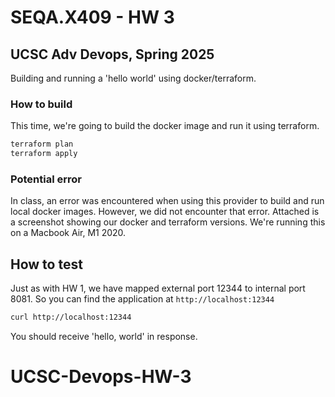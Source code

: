 

# SEQA.X409 - HW 3
## UCSC Adv Devops, Spring 2025
Building and running a 'hello world' using docker/terraform.


### How to build

This time, we're going to build the docker image and run it using terraform.
```bash
terraform plan
terraform apply
```

### Potential error
In class, an error was encountered when using this provider to build and run local docker images. However, we did not encounter that error. Attached is a screenshot showing our docker and terraform versions.  We're running this on a Macbook Air, M1 2020.





## How to test
Just as with HW 1, we have mapped external port 12344 to internal port 8081.  So you can find the application at `http://localhost:12344`

```bash
curl http://localhost:12344
```

You should receive 'hello, world' in response.


# UCSC-Devops-HW-3
